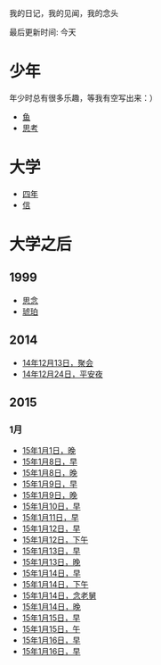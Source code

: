 
我的日记，我的见闻，我的念头

最后更新时间: 今天


# 少年

年少时总有很多乐趣，等我有空写出来：）

- [鱼](https://github.com/majianjun/stories/blob/master/misc/fish.md)
- [思考](https://github.com/majianjun/stories/blob/master/misc/idea01.md)


# 大学

- [四年](https://github.com/majianjun/stories/blob/master/misc/four_years.md)
- [信](https://github.com/majianjun/stories/blob/master/misc/letters01.md)

# 大学之后

## 1999

- [思念](https://github.com/majianjun/stories/blob/master/misc/1999_08_15.md)
- [琥珀](https://github.com/majianjun/stories/blob/master/misc/amber.md)

## 2014

- [14年12月13日，聚会](https://github.com/majianjun/stories/blob/master/2014/2014_12_13_10.md)
- [14年12月24日，平安夜](https://github.com/majianjun/stories/blob/master/2014/2014_12_24.md)

## 2015

### 1月
- [15年1月1日，晚](https://github.com/majianjun/stories/blob/master/2015/2015_01_01_23.md)
- [15年1月8日，早](https://github.com/majianjun/stories/blob/master/2015/2015_01_08_08.md)
- [15年1月8日，晚](https://github.com/majianjun/stories/blob/master/2015/2015_01_08_19.md)
- [15年1月9日，早](https://github.com/majianjun/stories/blob/master/2015/2015_01_09_08.md)
- [15年1月9日，晚](https://github.com/majianjun/stories/blob/master/2015/2015_01_09_19.md)
- [15年1月10日，早](https://github.com/majianjun/stories/blob/master/2015/2015_01_10_08.md)
- [15年1月11日，早](https://github.com/majianjun/stories/blob/master/2015/2015_01_11_10.md)
- [15年1月12日，早](https://github.com/majianjun/stories/blob/master/2015/2015_01_12_08.md)
- [15年1月12日，下午](https://github.com/majianjun/stories/blob/master/2015/2015_01_12_15.md)
- [15年1月13日，早](https://github.com/majianjun/stories/blob/master/2015/2015_01_13_08.md)
- [15年1月13日，晚](https://github.com/majianjun/stories/blob/master/2015/2015_01_13_19.md)
- [15年1月14日，早](https://github.com/majianjun/stories/blob/master/2015/2015_01_14_08.md)
- [15年1月14日，下午](https://github.com/majianjun/stories/blob/master/2015/2015_01_14_15.md)
- [15年1月14日，念老舅](https://github.com/majianjun/stories/blob/master/2015/2015_01_14_18.md)
- [15年1月14日，晚](https://github.com/majianjun/stories/blob/master/2015/2015_01_14_22.md)
- [15年1月15日，早](https://github.com/majianjun/stories/blob/master/2015/2015_01_15_08.md)
- [15年1月15日，午](https://github.com/majianjun/stories/blob/master/2015/2015_01_15_13.md)
- [15年1月16日，早](https://github.com/majianjun/stories/blob/master/2015/2015_01_16_07.md)
- [15年1月16日，早](https://github.com/majianjun/stories/blob/master/2015/2015_01_16_08.md)


<!-- - [15年1月15日，晚](https://github.com/majianjun/stories/blob/master/2015/2015_01_15_22.md) -->
